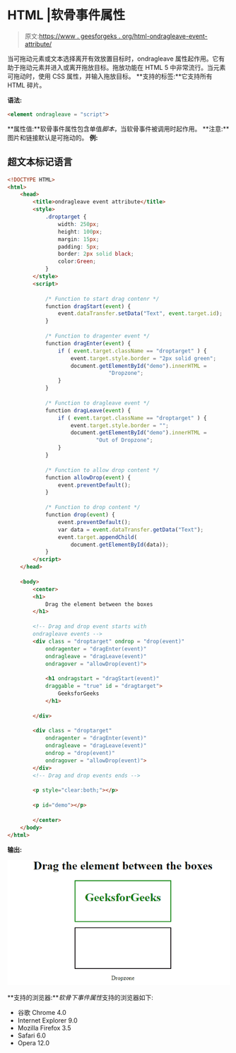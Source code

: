 # HTML |软骨事件属性

> 原文:[https://www . geesforgeks . org/html-ondragleave-event-attribute/](https://www.geeksforgeeks.org/html-ondragleave-event-attribute/)

当可拖动元素或文本选择离开有效放置目标时，ondragleave 属性起作用。它有助于拖动元素并进入或离开拖放目标。拖放功能在 HTML 5 中非常流行。当元素可拖动时，使用 CSS 属性，并输入拖放目标。
**支持的标签:**它支持所有 HTML 碎片。

**语法:**

```html
<element ondragleave = "script">
```

**属性值:**软骨事件属性包含单值*脚本*，当软骨事件被调用时起作用。
**注意:**图片和链接默认是可拖动的。
**例:**

## 超文本标记语言

```html
<!DOCTYPE HTML>
<html>
    <head>
        <title>ondragleave event attribute</title>
        <style>
            .droptarget {
                width: 250px;
                height: 100px;
                margin: 15px;
                padding: 5px;
                border: 2px solid black;
                color:Green;
            }
        </style>
        <script>

            /* Function to start drag contenr */
            function dragStart(event) {
                event.dataTransfer.setData("Text", event.target.id);
            }

            /* Function to dragenter event */
            function dragEnter(event) {
                if ( event.target.className == "droptarget" ) {
                    event.target.style.border = "2px solid green";
                    document.getElementById("demo").innerHTML =
                                "Dropzone";
                }
            }

            /* Function to dragleave event */
            function dragLeave(event) {
                if ( event.target.className == "droptarget" ) {
                    event.target.style.border = "";
                    document.getElementById("demo").innerHTML =
                            "Out of Dropzone";
                }
            }

            /* Function to allow drop content */
            function allowDrop(event) {
                event.preventDefault();
            }

            /* Function to drop content */
            function drop(event) {
                event.preventDefault();
                var data = event.dataTransfer.getData("Text");
                event.target.appendChild(
                    document.getElementById(data));
            }
        </script>
    </head>

    <body>
        <center>
        <h1>
            Drag the element between the boxes
        </h1>

        <!-- Drag and drop event starts with
        ondragleave events -->
        <div class = "droptarget" ondrop = "drop(event)"
            ondragenter = "dragEnter(event)"
            ondragleave = "dragLeave(event)"
            ondragover = "allowDrop(event)">

            <h1 ondragstart = "dragStart(event)"
            draggable = "true" id = "dragtarget">
                GeeksforGeeks
            </h1>

        </div>

        <div class = "droptarget"
            ondragenter = "dragEnter(event)"
            ondragleave = "dragLeave(event)"
            ondrop = "drop(event)"
            ondragover = "allowDrop(event)">
        </div>
        <!-- Drag and drop events ends -->

        <p style="clear:both;"></p>

        <p id="demo"></p>

        </center>
    </body>
</html>                   
```

**输出:**

![](img/b6b7c7c5a844b4fc6fd8a181643bfa67.png)

**支持的浏览器:***软骨下事件属性*支持的浏览器如下:

*   谷歌 Chrome 4.0
*   Internet Explorer 9.0
*   Mozilla Firefox 3.5
*   Safari 6.0
*   Opera 12.0